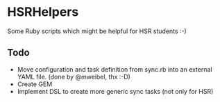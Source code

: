 # HSRHelpers
Some Ruby scripts which might be helpful for HSR students :-)

## Todo
* Move configuration and task definition from sync.rb into an external
  YAML file. (done by @mweibel, thx :-D)
* Create GEM
* Implement DSL to create more generic sync tasks (not only for HSR)